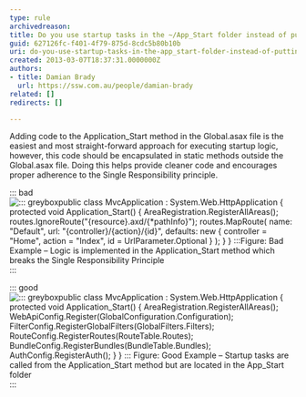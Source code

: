 ```yaml
---
type: rule
archivedreason: 
title: Do you use startup tasks in the ~/App_Start folder instead of putting code in Global.asax?
guid: 627126fc-f401-4f79-875d-8cdc5b80b10b
uri: do-you-use-startup-tasks-in-the-app_start-folder-instead-of-putting-code-in-global-asax
created: 2013-03-07T18:37:31.0000000Z
authors:
- title: Damian Brady
  url: https://ssw.com.au/people/damian-brady
related: []
redirects: []

---
```


Adding code to the Application\_Start method in the Global.asax file is the easiest and most straight-forward approach for executing startup logic, however, this code should be encapsulated in static methods outside the Global.asax file. Doing this helps provide cleaner code and encourages proper adherence to the Single Responsibility principle.

<!--endintro-->

::: bad  
![::: greyboxpublic class MvcApplication : System.Web.HttpApplication {     protected void Application\_Start()     {         AreaRegistration.RegisterAllAreas();          routes.IgnoreRoute("{resource}.axd/{\*pathInfo}");          routes.MapRoute(             name: "Default",             url: "{controller}/{action}/{id}",             defaults: new { controller = "Home", action = "Index", id = UrlParameter.Optional }         );        } }  :::Figure: Bad Example – Logic is implemented in the Application\_Start method which breaks the Single Responsibility Principle](startup-task.jpg)  
:::  

::: good  
![::: greyboxpublic class MvcApplication : System.Web.HttpApplication {     protected void Application\_Start()     {         AreaRegistration.RegisterAllAreas();          WebApiConfig.Register(GlobalConfiguration.Configuration);         FilterConfig.RegisterGlobalFilters(GlobalFilters.Filters);         RouteConfig.RegisterRoutes(RouteTable.Routes);         BundleConfig.RegisterBundles(BundleTable.Bundles);         AuthConfig.RegisterAuth();     } } :::        Figure: Good Example – Startup tasks are called from the Application\_Start method but are located in the App\_Start folder](startup-task.jpg)  
:::
